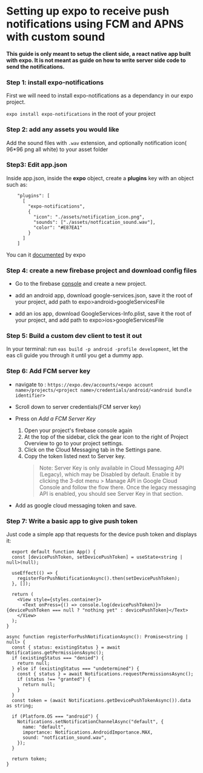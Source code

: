 # Setting up expo to receive push notifications using FCM and APNS with custom sound

**This guide is only meant to setup the client side, a react native app built with expo. It is not meant as guide on how to write server side code to send the notifications.**

### Step 1: install expo-notifications

First we will need to install expo-notifications as a dependancy in our expo project.

`expo install expo-notifications` in the root of your project

### Step 2: add any assets you would like

Add the sound files with `.wav` extension, and optionally notification icon( 96\*96 png all white) to your asset folder

### Step3: Edit app.json

Inside app.json, inside the **expo** object, create a **plugins** key with an object such as:

```
    "plugins": [
      [
        "expo-notifications",
        {
          "icon": "./assets/notification_icon.png",
          "sounds": ["./assets/notfication_sound.wav"],
          "color": "#E87EA1"
        }
      ]
    ]
```

You can it [documented](https://docs.expo.dev/versions/v45.0.0/sdk/notifications/#configurable-properties) by expo

### Step 4: create a new firebase project and download config files

- Go to the firebase [console](https://www.google.com/url?sa=t&rct=j&q=&esrc=s&source=web&cd=&cad=rja&uact=8&ved=2ahUKEwjO7t_Dkuf4AhUGVvEDHXlzCPQQFnoECA8QAQ&url=https%3A%2F%2Fconsole.firebase.google.com%2F&usg=AOvVaw2FZlXJ-vssrAqr1uc6tr-x) and create a new project.

- add an android app, download google-services.json, save it the root of your project, add path to expo>android>googleServicesFile
- add an ios app, download GoogleServices-Info.plist, save it the root of your project, and add path to expo>ios>googleServicesFile

### Step 5: Build a custom dev client to test it out

In your terminal: run `eas build -p android -profile development`, let the eas cli guide you through it until you get a dummy app.

### Step 6: Add FCM server key

- navigate to : `https://expo.dev/accounts/<expo account name>/projects/<project name>/credentials/android/<android bundle identifier>`

- Scroll down to server credentials(FCM server key)

- Press on _Add a FCM Server Key_
  1. Open your project's firebase console again
  2. At the top of the sidebar, click the gear icon to the right of Project Overview to go to your project settings.
  3. Click on the Cloud Messaging tab in the Settings pane.
  4. Copy the token listed next to Server key.
     > Note: Server Key is only available in Cloud Messaging API (Legacy), which may be Disabled by default. Enable it by clicking the 3-dot menu > Manage API in Google Cloud Console and follow the flow there. Once the legacy messaging API is enabled, you should see Server Key in that section.
- Add as google cloud messaging token and save.

### Step 7: Write a basic app to give push token

Just code a simple app that requests for the device push token and displays it:

```
  export default function App() {
  const [devicePushToken, setDevicePushToken] = useState<string | null>(null);

  useEffect(() => {
    registerForPushNotificationAsync().then(setDevicePushToken);
  }, []);

  return (
    <View style={styles.container}>
      <Text onPress={() => console.log(devicePushToken)}>{devicePushToken === null ? "nothing yet" : devicePushToken}</Text>
    </View>
  );
}

async function registerForPushNotificationAsync(): Promise<string | null> {
  const { status: existingStatus } = await Notifications.getPermissionsAsync();
  if (existingStatus === "denied") {
    return null;
  } else if (existingStatus === "undetermined") {
    const { status } = await Notifications.requestPermissionsAsync();
    if (status !== "granted") {
      return null;
    }
  }
  const token = (await Notifications.getDevicePushTokenAsync()).data as string;

  if (Platform.OS === "android") {
    Notifications.setNotificationChannelAsync("default", {
      name: "default",
      importance: Notifications.AndroidImportance.MAX,
      sound: "notfication_sound.wav",
    });
  }

  return token;
}
```
